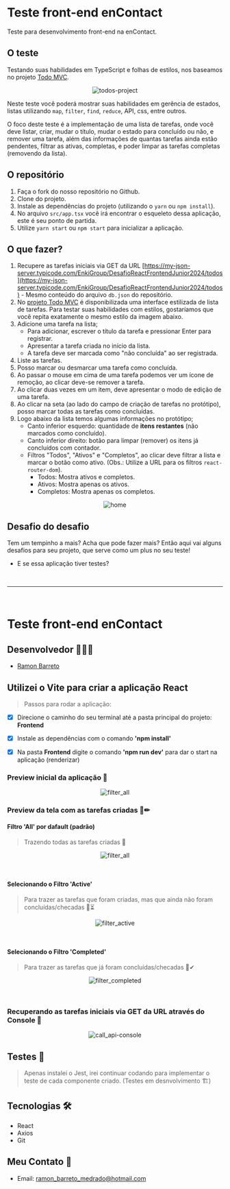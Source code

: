 # Teste front-end enContact

Teste para desenvolvimento front-end na enContact.

## O teste

Testando suas habilidades em TypeScript e folhas de estilos, nos baseamos no projeto [Todo MVC](https://todomvc.com).

<p align="center">
  <img alt="todos-project" src="./Frontend/data/todos.png">
</p>


Neste teste você poderá mostrar suas habilidades em gerência de estados, listas utilizando `map`, `filter`, `find`, `reduce`, API, css, entre outros.

O foco deste teste é a implementação de uma lista de tarefas, onde você deve listar, criar, mudar o título, mudar o estado para concluído ou não, e remover uma tarefa, além das informações de quantas tarefas ainda estão pendentes, filtrar as ativas, completas, e poder limpar as tarefas completas (removendo da lista).

## O repositório

1. Faça o fork do nosso repositório no Github.
2. Clone do projeto.
3. Instale as dependências do projeto (utilizando o `yarn` ou `npm install`).
4. No arquivo `src/app.tsx` você irá encontrar o esqueleto dessa aplicação, este é seu ponto de partida.
5. Utilize `yarn start` ou `npm start` para inicializar a aplicação.

## O que fazer?

1. Recupere as tarefas iniciais via GET da URL [https://my-json-server.typicode.com/EnkiGroup/DesafioReactFrontendJunior2024/todos](https://my-json-server.typicode.com/EnkiGroup/DesafioReactFrontendJunior2024/todos) - Mesmo conteúdo do arquivo `db.json` do repositório.
2. No [projeto Todo MVC](https://todomvc.com) é disponibilizada uma interface estilizada de lista de tarefas. Para testar suas habilidades com estilos, gostaríamos que você repita exatamente o mesmo estilo da imagem abaixo.
3. Adicione uma tarefa na lista;
   - Para adicionar, escrever o título da tarefa e pressionar Enter para registrar.
   - Apresentar a tarefa criada no início da lista.
   - A tarefa deve ser marcada como "não concluída" ao ser registrada.
4. Liste as tarefas.
5. Posso marcar ou desmarcar uma tarefa como concluída.
6. Ao passar o mouse em cima de uma tarefa podemos ver um ícone de remoção, ao clicar deve-se remover a tarefa.
7. Ao clicar duas vezes em um item, deve apresentar o modo de edição de uma tarefa.
8. Ao clicar na seta (ao lado do campo de criação de tarefas no protótipo), posso marcar todas as tarefas como concluídas.
9. Logo abaixo da lista temos algumas informações no protótipo;
   - Canto inferior esquerdo: quantidade de **itens restantes** (não marcados como concluído).
   - Canto inferior direito: botão para limpar (remover) os itens já concluídos com contador.
   - Filtros "Todos", "Ativos" e "Completos", ao clicar deve filtrar a lista e marcar o botão como ativo. (Obs.: Utilize a URL para os filtros `react-router-dom`).
     - Todos: Mostra ativos e completos.
     - Ativos: Mostra apenas os ativos.
     - Completos: Mostra apenas os completos.

<p align="center">
  <img alt="home" src="./Frontend/data/todos.gif">
</p>

## Desafio do desafio

Tem um tempinho a mais? Acha que pode fazer mais? Então aqui vai alguns desafios para seu projeto, que serve como um plus no seu teste!

- E se essa aplicação tiver testes?

<br>
<hr>
<br>

# Teste front-end enContact

## Desenvolvedor 👨🏽‍💻

- <a target="_blank" href="https://www.linkedin.com/in/ramon-barreto-medrado/">Ramon Barreto</a>

## Utilizei o Vite para criar a aplicação React 
> Passos para rodar a aplicação:
- [x] Direcione o caminho do seu terminal até a pasta principal do projeto: <strong>Frontend</strong>
- [x] Instale as dependências com o comando <strong>'npm install'</strong>
- [x] Na pasta <strong>Frontend</strong> digite o comando <strong>'npm run dev'</strong> para dar o start na aplicação (renderizar)

  
### Preview inicial da aplicação 📖 
<p align="center">
  <img alt="filter_all" src="./Frontend/data/initial-preview.PNG">
</p>

### Preview da tela com as tarefas criadas 📄✏

#### Filtro 'All' por dafault (padrão)
> Trazendo todas as tarefas criadas 📝
<p align="center">
  <img alt="filter_all" src="./Frontend/data/filter_all.PNG">
</p>
<br>

#### Selecionando o Filtro 'Active'
> Para trazer as tarefas que foram criadas, mas que ainda não foram concluídas/checadas 📝⏳
<p align="center">
  <img alt="filter_active" src="./Frontend/data/filter_active.PNG">
</p>
<br>

#### Selecionando o Filtro 'Completed'
> Para trazer as tarefas que já foram concluídas/checadas 📝✔
<p align="center">
  <img alt="filter_completed" src="./Frontend/data/filter_completed.PNG">
</p>
<br>

### Recuperando as tarefas iniciais via GET da URL através do Console 📨
<p align="center">
  <img alt="call_api-console" src="./Frontend/data/call_api.PNG">
</p>


## Testes 🧪
> Apenas instalei o Jest, irei continuar codando para implementar o teste de cada componente criado. (Testes em desnvolvimento 🏗)


## Tecnologias 🛠
- React
- Axios
- Git


## Meu Contato 📲

- Email: ramon_barreto_medrado@hotmail.com